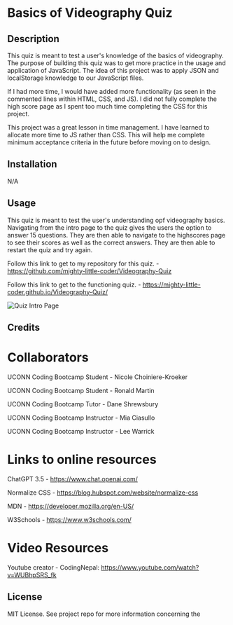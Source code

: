 # Basics of Videography Quiz

## Description

This quiz is meant to test a user's knowledge of the basics of videography. The purpose of building this quiz was to get more practice in the usage and application of JavaScript. The idea of this project was to apply JSON and localStorage knowledge to our JavaScript files.

If I had more time, I would have added more functionality (as seen in the commented lines within HTML, CSS, and JS). I did not fully complete the high score page as I spent too much time completing the CSS for this project.

This project was a great lesson in time management. I have learned to allocate more time to JS rather than CSS. This will help me complete minimum acceptance criteria in the future before moving on to design.


## Installation

N/A


## Usage

This quiz is meant to test the user's understanding opf videography basics. Navigating from the intro page to the quiz gives the users the option to answer 15 questions. They are then able to navigate to the highscores page to see their scores as well as the correct answers. They are then able to restart the quiz and try again.

Follow this link to get to my repository for this quiz. - https://github.com/mighty-little-coder/Videography-Quiz

Follow this link to get to the functioning quiz. - https://mighty-little-coder.github.io/Videography-Quiz/

![Quiz Intro Page](./assets/images/Screenshot%20(23).png)


## Credits

# Collaborators

UCONN Coding Bootcamp Student - Nicole Choiniere-Kroeker

UCONN Coding Bootcamp Student - Ronald Martin

UCONN Coding Bootcamp Tutor - Dane Shrewsbury

UCONN Coding Bootcamp Instructor - Mia Ciasullo 

UCONN Coding Bootcamp Instructor - Lee Warrick

# Links to online resources

ChatGPT 3.5 - https://www.chat.openai.com/

Normalize CSS - https://blog.hubspot.com/website/normalize-css

MDN - https://developer.mozilla.org/en-US/

W3Schools - https://www.w3schools.com/

# Video Resources

Youtube creator - CodingNepal: https://www.youtube.com/watch?v=WUBhpSRS_fk


## License

MIT License. See project repo for more information concerning the 

